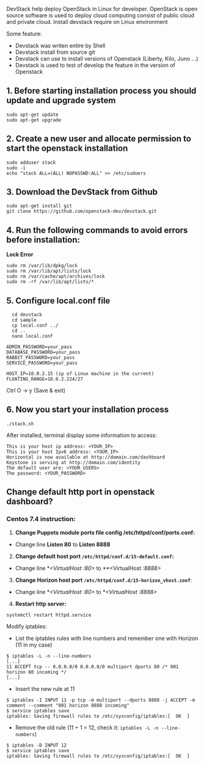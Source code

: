 DevStack help deploy OpenStack in Linux for developer. OpenStack is open source software is used to deploy cloud computing consist of public cloud and private cloud. Install devstack require on Linux environment 

Some feature:
+ Devstack was writen entire by Shell
+ Devstack install from source git
+ Devstack can use to install versions of Openstack (Liberty, Kilo, Juno ...) 
+ Devstack is used to test of develop the feature in the version of Openstack


## 1. Before starting installation process you should update and upgrade system

```
sudo apt-get update
sudo apt-get upgrade
```

## 2. Create a new user and allocate permission to start the openstack installation 

```
sudo adduser stack
sudo -i
echo "stack ALL=(ALL) NOPASSWD:ALL" >> /etc/sudoers
```

## 3. Download the DevStack from Github

```
sudo apt-get install git
git clone https://github.com/openstack-dev/devstack.git
```

## 4. Run the following commands to avoid errors before installation:

**Lock Error**
```
sudo rm /var/lib/dpkg/lock
sudo rm /var/lib/apt/lists/lock
sudo rm /var/cache/apt/archives/lock
sudo rm -rf /var/lib/apt/lists/*
```
## 5. Configure local.conf file

```
  cd devstack
  cd sample 
  cp local.conf ../
  cd ..
  nano local.conf
```
```
ADMIN_PASSWORD=your_pass
DATABASE_PASSWORD=your_pass
RABBIT_PASSWORD=your_pass
SERVICE_PASSWORD=your_pass

HOST_IP=10.0.2.15 (ip of Linux machine in the current)
FLOATING_RANGE=10.0.2.224/27
```

Ctrl O -> y (Save & exit)

## 6. Now you start your installation process

`./stack.sh`

After installed, terminal display some information to access:

```
This is your host ip address: <YOUR_IP>
This is your host Ipv6 address: <YOUR_IP>
Horizontal is now available at http://domain.com/dashboard
Keystone is serving at http://domain.com/identity
The default user are: <YOUR_USERS>
The password: <YOUR_PASSWORD>
```

## Change default http port in openstack dashboard?

### Centos 7.4 instruction:

1. **Change Puppets module ports file config /etc/httpd/conf/ports.conf:**
+ Change line **Listen 80** to **Listen 8888**

2. **Change default host port `/etc/httpd/conf.d/15-default.conf`:**
+ Change line **<VirtualHost *:80>** to **<VirtualHost *:8888>*

3. **Change Horizon host port `/etc/httpd/conf.d/15-horizon_vhost.conf`**:
+ Change line **<VirtualHost *:80>** to **<VirtualHost *:8888>**

4. **Restart http server:**

`systemctl restart httpd.service`

Modify iptables:
+ List the iptables rules with line numbers and remember one with Horizon (11 in my case)

```
$ iptables -L -n --line-numbers
[...]
11 ACCEPT tcp -- 0.0.0.0/0 0.0.0.0/0 multiport dports 80 /* 001 horizon 80 incoming */
[...]
```
+ Insert the new rule at 11
```
$ iptables -I INPUT 11 -p tcp -m multiport --dports 8888 -j ACCEPT -m comment --comment "001 horizon 8888 incoming"
$ service iptables save
iptables: Saving firewall rules to /etc/sysconfig/iptables:[  OK  ]

```
+ Remove the old rule (11 + 1 = 12, check it: `iptables -L -n --line-numbers`)

```
$ iptables -D INPUT 12
$ service iptables save
iptables: Saving firewall rules to /etc/sysconfig/iptables:[  OK  ]

```




